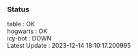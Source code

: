 ### Status


table : OK  
hogwarts : OK  
icy-bot : DOWN  
Latest Update : 2023-12-14 18:10:17.200995
